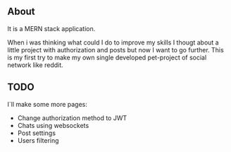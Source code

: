 ## About 
It is a MERN stack application.


When i was thinking what could I do to improve my skills I thougt about a little project with authorization and posts but now I want to go further.
This is my first try to make my own single developed pet-project of social network like reddit.



## TODO
I`ll make some more pages: 
  * Change authorization method to JWT
  * Chats using websockets
  * Post settings
  * Users filtering